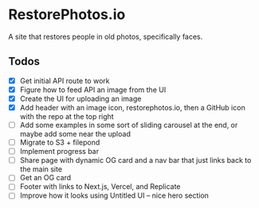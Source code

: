 # RestorePhotos.io

A site that restores people in old photos, specifically faces.

## Todos

- [x] Get initial API route to work
- [x] Figure how to feed API an image from the UI
- [x] Create the UI for uploading an image
- [x] Add header with an image icon, restorephotos.io, then a GitHub icon with the repo at the top right
- [ ] Add some examples in some sort of sliding carousel at the end, or maybe add some near the upload
- [ ] Migrate to S3 + filepond
- [ ] Implement progress bar
- [ ] Share page with dynamic OG card and a nav bar that just links back to the main site
- [ ] Get an OG card
- [ ] Footer with links to Next.js, Vercel, and Replicate
- [ ] Improve how it looks using Untitled UI – nice hero section
